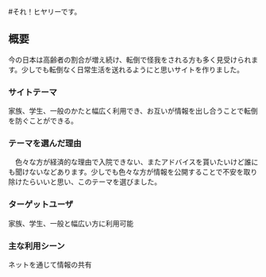 #それ！ヒヤリーです。

## 概要
今の日本は高齢者の割合が増え続け、転倒で怪我をされる方も多く見受けられます。少しでも転倒なく日常生活を送れるようにと思いサイトを作りました。
### サイトテーマ
家族、学生、一般のかたと幅広く利用でき、お互いが情報を出し合うことで転倒を防ぐことができる。
### テーマを選んだ理由
　色々な方が経済的な理由で入院できない、またアドバイスを貰いたいけど誰にも聞けないなどあります。少しでも色々な方が情報を公開することで不安を取り除けたらいいと思い、このテーマを選びました。
### ターゲットユーザ
家族、学生、一般と幅広い方に利用可能
### 主な利用シーン
ネットを通じて情報の共有


